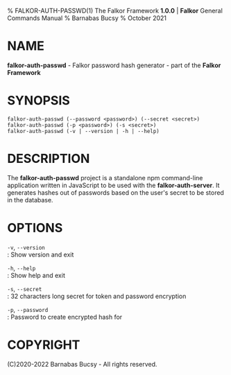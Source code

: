 % FALKOR-AUTH-PASSWD(1) The Falkor Framework **1.0.0** | **Falkor** General Commands Manual % Barnabas Bucsy % October 2021

# NAME

**falkor-auth-passwd** - Falkor password hash generator - part of the **Falkor Framework**

# SYNOPSIS

```
falkor-auth-passwd (--password <password>) (--secret <secret>)
falkor-auth-passwd (-p <password>) (-s <secret>)
falkor-auth-passwd (-v | --version | -h | --help)
```

# DESCRIPTION

The **falkor-auth-passwd** project is a standalone npm command-line application written in JavaScript to be used with the **falkor-auth-server**. It generates hashes out of passwords based on the user's secret to be stored in the database.

# OPTIONS

`-v`, `--version`  
: Show version and exit

`-h`, `--help`  
: Show help and exit

`-s`, `--secret`  
: 32 characters long secret for token and password encryption

`-p`, `--password`  
: Password to create encrypted hash for

# COPYRIGHT

(C)2020-2022 Barnabas Bucsy - All rights reserved.
